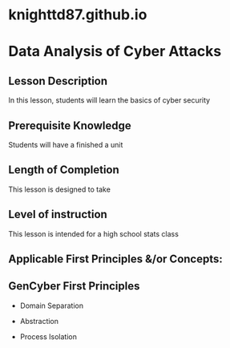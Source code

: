 # knighttd87.github.io
# Data Analysis of Cyber Attacks
## Lesson Description
In this lesson, students will learn the basics of cyber security
## Prerequisite Knowledge
Students will have a finished a unit
## Length of Completion
This lesson is designed to take
## Level of instruction
This lesson is intended for a high school stats class
## Applicable First Principles &/or Concepts:
## GenCyber First Principles
- Domain Separation
* Abstraction
+ Process Isolation

